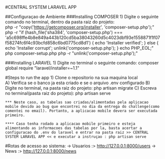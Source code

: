 #CENTRAL SYSTEM LARAVEL APP

##Configuraçao de Ambiente
###Installing COMPOSER
    1) Digite o seguinte comando no terminal, dentro da pasta raiz do projeto:  
    	php -r "copy('https://getcomposer.org/installer', 'composer-setup.php');"
		php -r "if (hash_file('sha384', 'composer-setup.php') === 'a5c698ffe4b8e849a443b120cd5ba38043260d5c4023dbf93e1558871f1f07f58274fc6f4c93bcfd858c6bd0775cd8d1') { echo 'Installer verified'; } else { echo 'Installer corrupt'; unlink('composer-setup.php'); } echo PHP_EOL;"
		php composer-setup.php
		php -r "unlink('composer-setup.php');"

###Installing LARAVEL
    1) Digite no terminal o seguinte comando: composer global require "laravel/installer=~1.1"


#Steps to run the app
    1) Clone o repositorio na sua maquina local     
        A) Verifica se o banco ja esta criado e se o arquivo .env configurado 
        B) Digite no terminal, na pasta raiz do projeto: php artisan migrate
        C) Escreva no terminal(pasta raiz do projeto): php artisan serve

    *** Neste caso, as tabelas sao criadas/alimentadas pela aplicacao mobile devido ao bug que encontrei no dia da entrega do challenge(como comentei no email). Portanto, a aplicacao mobile devera ser executada primeiro. 

    **** Caso tenha rodado a aplicacao mobile primeiro e esteja alimentando as informacoes das tabelas por la, basta acertar a configuracao do .env do laravel e entrar na pasta raiz >> CENTRAL SYSTEM LARAVEL APP << e executar a instruçao : php artisan serve 


#Rotas de acesso ao sistema:
-> Usuarios :> http://127.0.0.1:8000/users
-> News :> http://127.0.0.1:8000/news